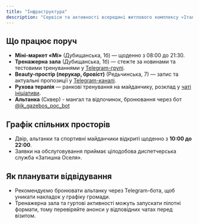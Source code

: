 ```yaml
---
title: "Інфраструктура"
description: "Сервіси та активності всередині житлового комплексу «Італійський квартал»."
---
```


## Що працює поруч
- **Міні-маркет «Мі»** (Дубищанська, 1б) — щоденно з 08:00 до 21:30.
- **Тренажерна зала** (Дубищанська, 1б) — стежте за новинами та тестовими тренуваннями у [Telegram-групі](https://t.me/+vSmsDVw8QO82OGVi).
- **Beauty-простір (перукар, бровіст)** (Редьчинська, 7) — запис та актуальні пропозиції у [Telegram-каналі](https://t.me/SH_Beauty_ua).
- **Рухова терапія** — ранкові тренування на майданчику, розклад у [чаті ініціативи](https://t.me/c/2757304720/1).
- **Альтанка** (Сквер) - мангал та відпочинок, бронювання через бот [@ik_gazebos_poc_bot](https://t.me/ik_gazebos_poc_bot)

## Графік спільних просторів
- Двір, альтанки та спортивні майданчики відкриті щоденно з **10:00 до 22:00**.
- Заявки на обслуговування приймає цілодобова диспетчерська служба «Затишна Оселя».

## Як планувати відвідування
- Рекомендуємо бронювати альтанку через Telegram-бота, щоб уникати накладок у графіку громади.
- Тренажерна зала та гуртові активності можуть запускати пілотні формати, тому перевіряйте анонси у відповідних чатах перед візитом.
